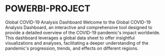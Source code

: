 # POWERBI-PROJECT
Global COVID-19 Analysis Dashboard
Welcome to the Global COVID-19 Analysis Dashboard, an interactive and comprehensive tool designed to provide a detailed overview of the COVID-19 pandemic's impact worldwide. This dashboard leverages a global data sheet to offer insightful visualizations and analyses, facilitating a deeper understanding of the pandemic's progression, trends, and effects on different regions.
